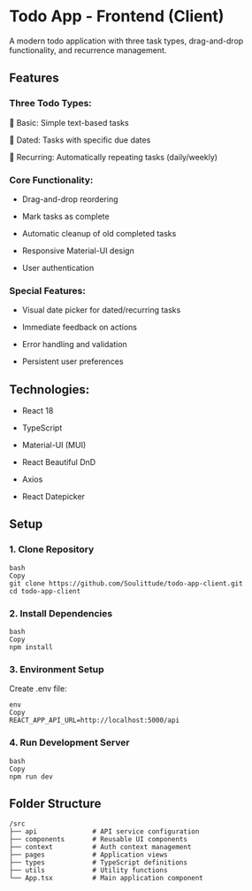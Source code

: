 # Todo App - Frontend (Client)

A modern todo application with three task types, drag-and-drop functionality, and recurrence management.

## Features
### Three Todo Types:

📝 Basic: Simple text-based tasks

📅 Dated: Tasks with specific due dates

🔄 Recurring: Automatically repeating tasks (daily/weekly)

### Core Functionality:

- Drag-and-drop reordering

- Mark tasks as complete

- Automatic cleanup of old completed tasks

- Responsive Material-UI design

- User authentication

### Special Features:

- Visual date picker for dated/recurring tasks

- Immediate feedback on actions

- Error handling and validation

- Persistent user preferences

## Technologies:
- React 18

- TypeScript

- Material-UI (MUI)

- React Beautiful DnD

- Axios

- React Datepicker


## Setup
### 1. Clone Repository
```
bash
Copy
git clone https://github.com/Soulittude/todo-app-client.git
cd todo-app-client
```
### 2. Install Dependencies
```
bash
Copy
npm install
```
### 3. Environment Setup
Create .env file:
```
env
Copy
REACT_APP_API_URL=http://localhost:5000/api
```
### 4. Run Development Server
```
bash
Copy
npm run dev
```
## Folder Structure
```
/src
├── api              # API service configuration
├── components       # Reusable UI components
├── context          # Auth context management
├── pages            # Application views
├── types            # TypeScript definitions
├── utils            # Utility functions
└── App.tsx          # Main application component
```
